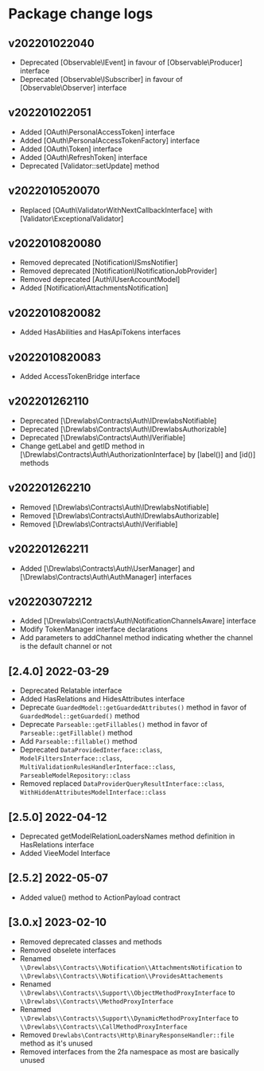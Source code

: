 # Package change logs

## v202201022040

- Deprecated [Observable\IEvent] in favour of [Observable\Producer] interface
- Deprecated [Observable\ISubscriber] in favour of [Observable\Observer] interface

## v202201022051

- Added [OAuth\PersonalAccessToken] interface
- Added [OAuth\PersonalAccessTokenFactory] interface
- Added [OAuth\Token] interface
- Added [OAuth\RefreshToken] interface
- Deprecated [Validator::setUpdate] method

## v2022010520070

- Replaced [OAuth\ValidatorWithNextCallbackInterface] with [Validator\ExceptionalValidator]

## v2022010820080

- Removed deprecated [Notification\ISmsNotifier]
- Removed deprecated [Notification\INotificationJobProvider]
- Removed deprecated [Auth\IUserAccountModel]
- Added [Notification\AttachmentsNotification]

## v2022010820082

- Added HasAbilities and HasApiTokens interfaces

## v2022010820083

- Added AccessTokenBridge interface

## v202201262110

- Deprecated [\Drewlabs\Contracts\Auth\IDrewlabsNotifiable]
- Deprecated [\Drewlabs\Contracts\Auth\IDrewlabsAuthorizable]
- Deprecated [\Drewlabs\Contracts\Auth\IVerifiable]
- Change getLabel and getID method in [\Drewlabs\Contracts\Auth\AuthorizationInterface] by [label()] and [id()] methods

## v202201262210

- Removed [\Drewlabs\Contracts\Auth\IDrewlabsNotifiable]
- Removed [\Drewlabs\Contracts\Auth\IDrewlabsAuthorizable]
- Removed [\Drewlabs\Contracts\Auth\IVerifiable]

## v202201262211

- Added [\Drewlabs\Contracts\Auth\UserManager] and [\Drewlabs\Contracts\Auth\AuthManager] interfaces

## v202203072212

- Added [\Drewlabs\Contracts\Auth\NotificationChannelsAware] interface
- Modify TokenManager interface declarations
- Add parameters to addChannel method indicating whether the channel is the default channel or not

## [2.4.0] 2022-03-29

- Deprecated Relatable interface
- Added HasRelations and HidesAttributes interface
- Deprecate `GuardedModel::getGuardedAttributes()` method in favor of `GuardedModel::getGuarded()` method
- Deprecate `Parseable::getFillables()` method in favor of `Parseable::getFillable()` method
- Add `Parseable::fillable()` method
- Deprecated `DataProvidedInterface::class`, `ModelFiltersInterface::class`, `MultiValidationRulesHandlerInterface::class`, `ParseableModelRepository::class`
- Removed replaced `DataProviderQueryResultInterface::class`, `WithHiddenAttributesModelInterface::class`

## [2.5.0] 2022-04-12

- Deprecated getModelRelationLoadersNames method definition in HasRelations interface
- Added VieeModel Interface

## [2.5.2] 2022-05-07

- Added value() method to ActionPayload contract

## [3.0.x] 2023-02-10

- Removed deprecated classes and methods
- Removed obselete interfaces
- Renamed `\\Drewlabs\\Contracts\\Notification\\AttachmentsNotification` to `\\Drewlabs\\Contracts\\Notification\\ProvidesAttachements`
- Renamed `\\Drewlabs\\Contracts\\Support\\ObjectMethodProxyInterface` to `\\Drewlabs\\Contracts\\MethodProxyInterface`
- Renamed `\\Drewlabs\\Contracts\\Support\\DynamicMethodProxyInterface` to `\\Drewlabs\\Contracts\\CallMethodProxyInterface`
- Removed `Drewlabs\Contracts\Http\BinaryResponseHandler::file` method as it's unused
- Removed interfaces from the 2fa namespace as most are basically unused
